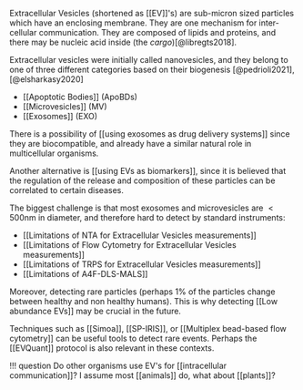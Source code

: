 Extracellular Vesicles (shortened as [[EV]]'s) are sub-micron sized particles which have an enclosing membrane. They are one mechanism for inter-cellular communication. They are composed of lipids and proteins, and there may be nucleic acid inside (the *cargo*)[@libregts2018]. 

Extracellular vesicles were initially called nanovesicles, and they belong to one of three different categories based on their biogenesis [@pedrioli2021], [@elsharkasy2020]


- [[Apoptotic Bodies]] (ApoBDs)
- [[Microvesicles]] (MV)
- [[Exosomes]] (EXO)

There is a possibility of [[using exosomes as drug delivery systems]] since they are biocompatible, and already have a similar natural role in multicellular organisms. 

Another alternative is [[using EVs as biomarkers]], since it is believed that the regulation of the release and composition of these particles can be correlated to certain diseases. 

The biggest challenge is that most exosomes and microvesicles are $<500\textrm{nm}$ in diameter, and therefore hard to detect by standard instruments:

- [[Limitations of NTA for Extracellular Vesicles measurements]]
- [[Limitations of Flow Cytometry for Extracellular Vesicles measurements]]
- [[Limitations of TRPS for Extracellular Vesicles measurements]]
- [[Limitations of A4F-DLS-MALS]]

Moreover, detecting rare particles (perhaps 1% of the particles change between healthy and non healthy humans). This is why detecting [[Low abundance EVs]] may be crucial in the future. 

Techniques such as [[Simoa]], [[SP-IRIS]], or [[Multiplex bead-based flow cytometry]] can be useful tools to detect rare events. Perhaps the [[EVQuant]] protocol is also relevant in these contexts. 

!!! question
	Do other organisms use EV's for [[intracellular communication]]? I assume most [[animals]] do, what about [[plants]]? 


